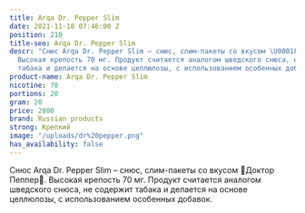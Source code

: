 ```yaml
---
title: Arqa Dr. Pepper Slim
date: 2021-11-18 07:46:00 Z
position: 210
title-seo: Arqa Dr. Pepper Slim
descr: "Снюс Arqa Dr. Pepper Slim – снюс, слим-пакеты со вкусом \U0001F352Доктор Пеппер\U0001F352.
  Высокая крепость 70 мг. Продукт считается аналогом шведского снюса, не содержит
  табака и делается на основе целлюлозы, с использованием особенных добавок."
product-name: Arqa Dr. Pepper Slim
nicotine: 70
portions: 20
gram: 20
price: 2800
brand: Russian products
strong: Крепкий
image: "/uploads/dr%20pepper.png"
has_availability: false
---
```


Снюс Arqa Dr. Pepper Slim – снюс, слим-пакеты со вкусом 🍒Доктор Пеппер🍒. Высокая крепость 70 мг. Продукт считается аналогом шведского снюса, не содержит табака и делается на основе целлюлозы, с использованием особенных добавок.